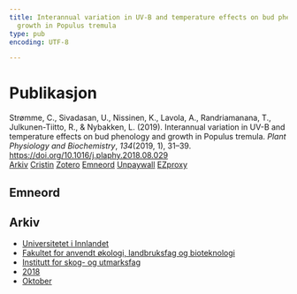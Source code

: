 ```yaml
---
title: Interannual variation in UV-B and temperature effects on bud phenology and
  growth in Populus tremula
type: pub
encoding: UTF-8

---
```

<h1>Publikasjon</h1>
<article id="csl-bib-container-9RZAAH9L" class="csl-bib-container">
  <div class="csl-bib-body"> <div class="csl-entry">Strømme, C., Sivadasan, U., Nissinen, K., Lavola, A., Randriamanana, T., Julkunen-Tiitto, R., &#38; Nybakken, L. (2019). Interannual variation in UV-B and temperature effects on bud phenology and growth in Populus tremula. <i>Plant Physiology and Biochemistry</i>, <i>134</i>(2019, 1), 31–39. <a href="https://doi.org/10.1016/j.plaphy.2018.08.029">https://doi.org/10.1016/j.plaphy.2018.08.029</a></div> </div>
  <div class="csl-bib-buttons">
    <a href="#taxonomy-article-9RZAAH9L" alt="archive" class="csl-bib-button">Arkiv</a>
    <a href="https://app.cristin.no/results/show.jsf?id=1620214" alt="Cristin" class="csl-bib-button">Cristin</a>
    <a href="http://zotero.org/groups/5881554/items/9RZAAH9L" alt="Zotero" class="csl-bib-button">Zotero</a>
    <a href="#keywords-article-9RZAAH9L" alt="keywords" class="csl-bib-button">Emneord</a>
    <a href="https://nmbu.brage.unit.no/nmbu-xmlui/bitstream/11250/2632061/2/Stromme.pdf" alt="Unpaywall" class="csl-bib-button">Unpaywall</a>
    <a href="https://nmbu.brage.unit.no/nmbu-xmlui/bitstream/11250/2632061/2/Stromme.pdf" alt="EZproxy" class="csl-bib-button">EZproxy</a>
  </div>
  <div id="csl-bib-meta-container-9RZAAH9L"></div>
</article>
<div id="csl-bib-meta-9RZAAH9L" class="csl-bib-meta">
  <article id="keywords-article-9RZAAH9L" class="keywords-article">
    <h1>Emneord</h1>
    
  </article>
  <article id="taxonomy-article-9RZAAH9L" class="taxonomy-article">
    <h1>Arkiv</h1>
    <ul>
      <li>
        <a href="/nn/archive/?key=3DCRN523">Universitetet i Innlandet</a>
      </li>
      <li>
        <a href="/nn/archive/?key=T77LXH6D">Fakultet for anvendt økologi, landbruksfag og bioteknologi</a>
      </li>
      <li>
        <a href="/nn/archive/?key=7TRARPE3">Institutt for skog- og utmarksfag</a>
      </li>
      <li>
        <a href="/nn/archive/?key=YEV4VALG">2018</a>
      </li>
      <li>
        <a href="/nn/archive/?key=IWF76GZ5">Oktober</a>
      </li>
    </ul>
  </article>
</div>
